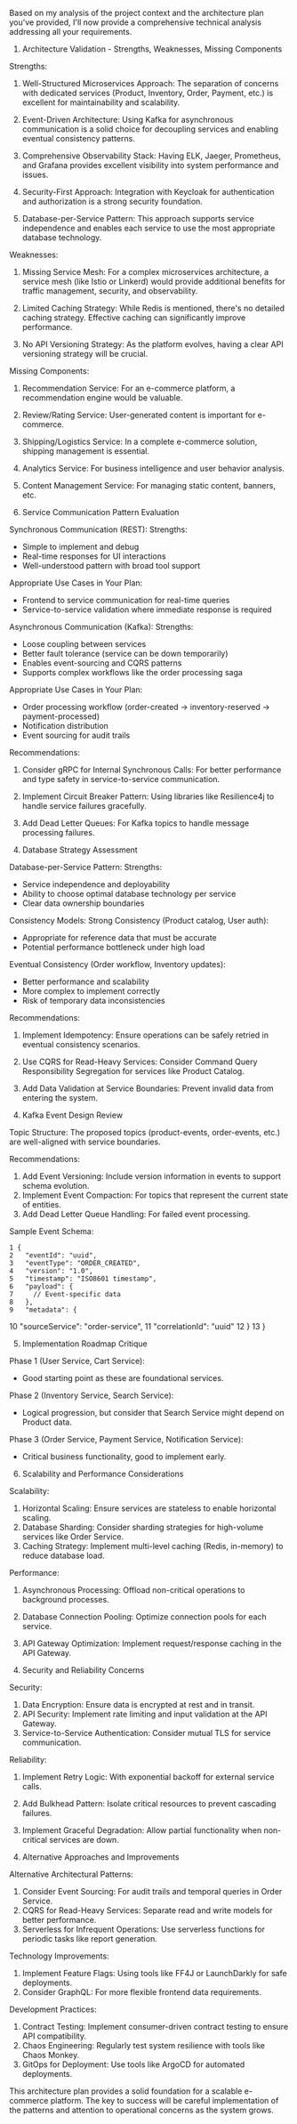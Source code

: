 Based on my analysis of the project context and the architecture plan you've provided, I'll now provide a comprehensive technical analysis addressing all your requirements.

  1. Architecture Validation - Strengths, Weaknesses, Missing Components

  Strengths:
   1. Well-Structured Microservices Approach: The separation of concerns with dedicated services (Product, Inventory, Order, Payment, etc.) is excellent for maintainability and scalability.

   2. Event-Driven Architecture: Using Kafka for asynchronous communication is a solid choice for decoupling services and enabling eventual consistency patterns.

   3. Comprehensive Observability Stack: Having ELK, Jaeger, Prometheus, and Grafana provides excellent visibility into system performance and issues.

   4. Security-First Approach: Integration with Keycloak for authentication and authorization is a strong security foundation.

   5. Database-per-Service Pattern: This approach supports service independence and enables each service to use the most appropriate database technology.

  Weaknesses:
   1. Missing Service Mesh: For a complex microservices architecture, a service mesh (like Istio or Linkerd) would provide additional benefits for traffic management, security, and
      observability.

   2. Limited Caching Strategy: While Redis is mentioned, there's no detailed caching strategy. Effective caching can significantly improve performance.

   3. No API Versioning Strategy: As the platform evolves, having a clear API versioning strategy will be crucial.

  Missing Components:
   1. Recommendation Service: For an e-commerce platform, a recommendation engine would be valuable.
   2. Review/Rating Service: User-generated content is important for e-commerce.
   3. Shipping/Logistics Service: In a complete e-commerce solution, shipping management is essential.
   4. Analytics Service: For business intelligence and user behavior analysis.
   5. Content Management Service: For managing static content, banners, etc.

  2. Service Communication Pattern Evaluation

  Synchronous Communication (REST):
  Strengths:
   - Simple to implement and debug
   - Real-time responses for UI interactions
   - Well-understood pattern with broad tool support

  Appropriate Use Cases in Your Plan:
   - Frontend to service communication for real-time queries
   - Service-to-service validation where immediate response is required

  Asynchronous Communication (Kafka):
  Strengths:
   - Loose coupling between services
   - Better fault tolerance (service can be down temporarily)
   - Enables event-sourcing and CQRS patterns
   - Supports complex workflows like the order processing saga

  Appropriate Use Cases in Your Plan:
   - Order processing workflow (order-created → inventory-reserved → payment-processed)
   - Notification distribution
   - Event sourcing for audit trails

  Recommendations:
   1. Consider gRPC for Internal Synchronous Calls: For better performance and type safety in service-to-service communication.
   2. Implement Circuit Breaker Pattern: Using libraries like Resilience4j to handle service failures gracefully.
   3. Add Dead Letter Queues: For Kafka topics to handle message processing failures.

  3. Database Strategy Assessment

  Database-per-Service Pattern:
  Strengths:
   - Service independence and deployability
   - Ability to choose optimal database technology per service
   - Clear data ownership boundaries

  Consistency Models:
  Strong Consistency (Product catalog, User auth):
   - Appropriate for reference data that must be accurate
   - Potential performance bottleneck under high load

  Eventual Consistency (Order workflow, Inventory updates):
   - Better performance and scalability
   - More complex to implement correctly
   - Risk of temporary data inconsistencies

  Recommendations:
   1. Implement Idempotency: Ensure operations can be safely retried in eventual consistency scenarios.
   2. Use CQRS for Read-Heavy Services: Consider Command Query Responsibility Segregation for services like Product Catalog.
   3. Add Data Validation at Service Boundaries: Prevent invalid data from entering the system.

  4. Kafka Event Design Review

  Topic Structure:
  The proposed topics (product-events, order-events, etc.) are well-aligned with service boundaries.

  Recommendations:
   1. Add Event Versioning: Include version information in events to support schema evolution.
   2. Implement Event Compaction: For topics that represent the current state of entities.
   3. Add Dead Letter Queue Handling: For failed event processing.

  Sample Event Schema:

    1 {
    2   "eventId": "uuid",
    3   "eventType": "ORDER_CREATED",
    4   "version": "1.0",
    5   "timestamp": "ISO8601 timestamp",
    6   "payload": {
    7     // Event-specific data
    8   },
    9   "metadata": {
   10     "sourceService": "order-service",
   11     "correlationId": "uuid"
   12   }
   13 }

  5. Implementation Roadmap Critique

  Phase 1 (User Service, Cart Service):
   - Good starting point as these are foundational services.

  Phase 2 (Inventory Service, Search Service):
   - Logical progression, but consider that Search Service might depend on Product data.

  Phase 3 (Order Service, Payment Service, Notification Service):
   - Critical business functionality, good to implement early.

  6. Scalability and Performance Considerations

  Scalability:
   1. Horizontal Scaling: Ensure services are stateless to enable horizontal scaling.
   2. Database Sharding: Consider sharding strategies for high-volume services like Order Service.
   3. Caching Strategy: Implement multi-level caching (Redis, in-memory) to reduce database load.

  Performance:
   1. Asynchronous Processing: Offload non-critical operations to background processes.
   2. Database Connection Pooling: Optimize connection pools for each service.
   3. API Gateway Optimization: Implement request/response caching in the API Gateway.

  7. Security and Reliability Concerns

  Security:
   1. Data Encryption: Ensure data is encrypted at rest and in transit.
   2. API Security: Implement rate limiting and input validation at the API Gateway.
   3. Service-to-Service Authentication: Consider mutual TLS for service communication.

  Reliability:
   1. Implement Retry Logic: With exponential backoff for external service calls.
   2. Add Bulkhead Pattern: Isolate critical resources to prevent cascading failures.
   3. Implement Graceful Degradation: Allow partial functionality when non-critical services are down.

  8. Alternative Approaches and Improvements

  Alternative Architectural Patterns:
   1. Consider Event Sourcing: For audit trails and temporal queries in Order Service.
   2. CQRS for Read-Heavy Services: Separate read and write models for better performance.
   3. Serverless for Infrequent Operations: Use serverless functions for periodic tasks like report generation.

  Technology Improvements:
   1. Implement Feature Flags: Using tools like FF4J or LaunchDarkly for safe deployments.
   2. Consider GraphQL: For more flexible frontend data requirements.

  Development Practices:
   1. Contract Testing: Implement consumer-driven contract testing to ensure API compatibility.
   2. Chaos Engineering: Regularly test system resilience with tools like Chaos Monkey.
   3. GitOps for Deployment: Use tools like ArgoCD for automated deployments.

  This architecture plan provides a solid foundation for a scalable e-commerce platform. The key to success will be careful implementation of the patterns and attention to operational
  concerns as the system grows.